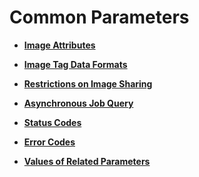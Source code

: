 # Common Parameters<a name="EN-US_TOPIC_0135481403"></a>

-   **[Image Attributes](image-attributes.md)**  

-   **[Image Tag Data Formats](image-tag-data-formats.md)**  

-   **[Restrictions on Image Sharing](restrictions-on-image-sharing.md)**  

-   **[Asynchronous Job Query](asynchronous-job-query.md)**  

-   **[Status Codes](status-codes.md)**  

-   **[Error Codes](error-codes.md)**  

-   **[Values of Related Parameters](values-of-related-parameters.md)**  


